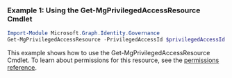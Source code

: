 ### Example 1: Using the Get-MgPrivilegedAccessResource Cmdlet
```powershell
Import-Module Microsoft.Graph.Identity.Governance
Get-MgPrivilegedAccessResource -PrivilegedAccessId $privilegedAccessId
```
This example shows how to use the Get-MgPrivilegedAccessResource Cmdlet.
To learn about permissions for this resource, see the [permissions reference](/graph/permissions-reference).
